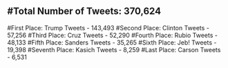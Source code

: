 #Total Number of Tweets: 370,624 
---
#First Place: Trump Tweets - 143,493
#Second Place: Clinton Tweets - 57,256
#Third Place: Cruz Tweets - 52,290
#Fourth Place: Rubio Tweets - 48,133
#Fifth Place: Sanders Tweets - 35,265
#Sixth Place: Jeb! Tweets - 19,398
#Seventh Place: Kasich Tweets - 8,259
#Last Place: Carson Tweets - 6,531

